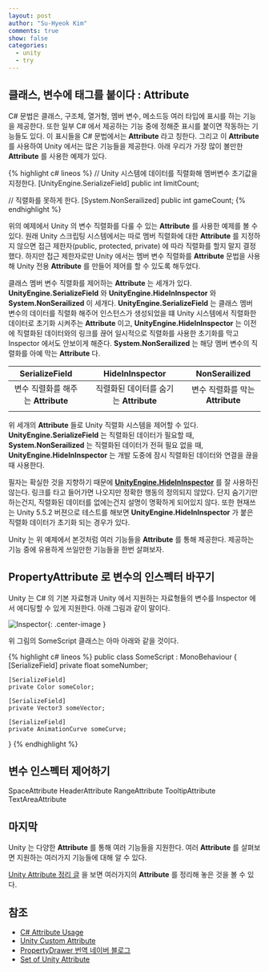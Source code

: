 ```yaml
---
layout: post
author: "Su-Hyeok Kim"
comments: true
show: false
categories:
  - unity
  - try
---
```


## 클래스, 변수에 태그를 붙이다 : Attribute

C# 문법은 클래스, 구조체, 열거형, 멤버 변수, 메소드등 여러 타입에 표시를 하는 기능을 제공한다. 또한 일부 C# 에서 제공하는 기능 중에 정해준 표시를 붙이면 작동하는 기능들도 있다. 이 표시들을 C# 문법에서는 __Attribute__ 라고 칭한다. 그리고 이 __Attribute__ 를 사용하여 Unity 에서는 많은 기능들을 제공한다. 아래 우리가 가장 많이 볼만한 __Attribute__ 를 사용한 예제가 있다.

{% highlight c# lineos %}
// Unity 시스템에 데이터를 직렬화해 멤버변수 초기값을 지정한다.
[UnityEngine.SerializeField]
public int limitCount;

// 직렬화를 못하게 한다.
[System.NonSerailized]
public int gameCount;
{% endhighlight %}

위의 예제에서 Unity 의 변수 직렬화를 다룰 수 있는 __Attribute__ 를 사용한 예제를 볼 수 있다. 원래 Unity 스크립팅 시스템에서는 따로 멤버 직렬화에 대한 __Attribute__ 를 지정하지 않으면 접근 제한자(public, protected, private) 에 따라 직렬화를 할지 말지 결정했다. 하지만 접근 제한자로만 Unity 에서는 멤버 변수 직렬화를 __Attribute__ 문법을 사용해 Unity 전용 __Attribute__ 를 만들어 제어를 할 수 있도록 해두었다.

클래스 멤버 변수 직렬화를 제어하는 __Attribute__ 는 세개가 있다. __UnityEngine.SerializeField__ 와 __UnityEngine.HideInInspector__ 와 __System.NonSerailized__ 이 세개다. __UnityEngine.SerializeField__ 는 클래스 멤버 변수의 데이터를 직렬화 해주어 인스턴스가 생성되었을 떄 Unity 시스템에서 직렬화한 데이터로 초기화 시켜주는 __Attribute__ 이고, __UnityEngine.HideInInspector__ 는 이전에 직렬화된 데이터와의 링크를 끊어 일시적으로 직렬화를 사용한 초기화를 막고 Inspector 에서도 안보이게 해준다. __System.NonSerailized__ 는 해당 멤버 변수의 직렬화를 아예 막는 __Attribute__ 다.

| SerializeField | | HideInInspector | | NonSerailized |
| :------: | :------: | :------: | :------: | :------: |
| 변수 직렬화를 해주는 __Attribute__ | | 직렬화된 데이터를 숨기는 __Attribute__ | | 변수 직렬화를 막는 __Attribute__ |
| | | | | | |

위 세개의 __Attribute__ 들로 Unity 직렬화 시스템을 제어할 수 있다. __UnityEngine.SerializeField__ 는 직렬화된 데이터가 필요할 때, __System.NonSerailized__ 는 직렬화된 데이터가 전혀 필요 없을 때, __UnityEngine.HideInInspector__ 는 개발 도중에 잠시 직렬화된 데이터와 연결을 끊을 때 사용한다.

필자는 확실한 것을 지향하기 때문에 [__UnityEngine.HideInInspector__](https://docs.unity3d.com/kr/current/ScriptReference/HideInInspector.html) 를 잘 사용하진 않는다. 링크를 타고 들어가면 나오지만 정확한 행동의 정의되지 않았다. 단지 숨기기만 하는건지, 직렬화된 데이터를 없에는건지 설명이 명확하게 되어있지 않다. 또한 현재쓰는 Unity 5.5.2 버젼으로 테스트를 해보면 __UnityEngine.HideInInspector__ 가 붙은 직렬화 데이터가 초기화 되는 경우가 있다.

Unity 는 위 예제에서 본것처럼 여러 기능들을 __Attribute__ 를 통해 제공한다. 제공하는 기능 중에 유용하게 쓰일만한 기능들을 한번 살펴보자.

## PropertyAttribute 로 변수의 인스펙터 바꾸기

Unity 는 C# 의 기본 자료형과 Unity 에서 지원하는 자료형들의 변수를 Inspector 에서 에디팅할 수 있게 지원한다. 아래 그림과 같이 말이다.

![Inspector](/images/unity_support_insepctor.png){: .center-image }

위 그림의 SomeScript 클래스는 아마 아래와 같을 것이다.

{% highlight c# lineos %}
public class SomeScript : MonoBehaviour
{
    [SerializeField]
    private float someNumber;

    [SerializeField]
    private Color someColor;

    [SerializeField]
    private Vector3 someVector;

    [SerializeField]
    private AnimationCurve someCurve;
}
{% endhighlight %}

## 변수 인스펙터 제어하기

SpaceAttribute
HeaderAttribute
RangeAttribute
TooltipAttribute
TextAreaAttribute

## 마지막

Unity 는 다양한 __Attribute__ 를 통해 여러 기능들을 지원한다. 여러 __Attribute__ 를 살펴보면 지원하는 여러가지 기능들에 대해 알 수 있다.

[Unity Attribute 정리 글](http://www.tallior.com/unity-attributes/) 을 보면 여러가지의 __Attribute__ 를 정리해 놓은 것을 볼 수 있다.

## 참조

- [C# Attribute Usage](https://msdn.microsoft.com/ko-kr/library/mt653982.aspx)
- [Unity Custom Attribute](https://docs.unity3d.com/ScriptReference/PropertyDrawer.html)
- [PropertyDrawer 번역 네이버 블로그](http://blog.naver.com/PostView.nhn?blogId=hammerimpact&logNo=220775187161&redirect=Dlog&widgetTypeCall=true)
- [Set of Unity Attribute](http://www.tallior.com/unity-attributes/)
